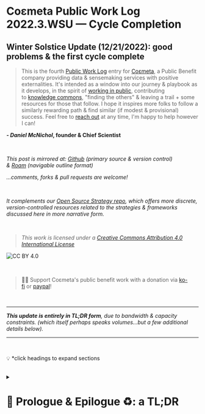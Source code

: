 # Coεmeta Public Work Log 2022.3.WSU — Cycle Completion  <!-- omit in toc -->

## Winter Solstice Update (12/21/2022): good problems & the first cycle complete   <!-- omit in toc -->
> This is the fourth [Public Work Log](https://github.com/coemeta/public-work-log/) entry for [Coεmeta](https://coemeta.xyz/), a Public Benefit company providing data & sensemaking services with positive externalities. It's intended as a window into our journey & playbook as it develops, in the spirit of [working in public](https://nesslabs.com/work-in-public), contributing to [knowledge commons](https://en.wikipedia.org/wiki/Knowledge_commons), "finding the others" & leaving a trail + some resources for those that follow. I hope it inspires more folks to follow a similarly rewarding path & find similar (if modest & provisional) success. Feel free to [reach out](mailto:daniel@coemeta.com) at any time, I'm happy to help however I can!  

**_- Daniel McNichol_**__, founder & Chief Scientist__

<br>

_This post is mirrored at: [Github](https://github.com/coemeta/public-work-log) (primary source & version control) & [Roam](https://roamresearch.com/#/app/coemeta/page/J7l1V6V0J) (navigable outline format)_  

_...comments, forks & pull requests are welcome!_  

<br>  

_It complements our [Open Source Strategy repo](https://github.com/coemeta/open-source-strategy), which offers more discrete, version-controlled resources related to the strategies & frameworks discussed here in more narrative form._  

<br>  

> _This work is licensed under a [Creative Commons Attribution 4.0 International License](http://creativecommons.org/licenses/by/4.0/)_  

![CC BY 4.0](https://camo.githubusercontent.com/72af7c8e70a45c471163e803748d0338b3b2b52f6b040804e549e4163de72a58/68747470733a2f2f692e6372656174697665636f6d6d6f6e732e6f72672f6c2f62792f342e302f38387833312e706e67)  

<br>  

> 🙏🏼 Support Coεmeta's public benefit work with a donation via [ko-fi](https://ko-fi.com/coemeta) or [paypal](https://www.paypal.com/donate/?hosted_button_id=7W4M66QGW3LT8)!  

<br>  

---  

_**This update is entirely in TL;DR form**, due to bandwidth & capacity constraints. 
(which itself perhaps speaks volumes...but a few additional details below)._

---  

<br>  

💡 *click headings to expand sections

<br>

<details>
<summary>

# 📜 Prologue & Epilogue ♻️: a TL;DR
</summary>

- A **full year has passed** since embarking on this journey, the first full cycle complete. 
    - **Predictably, things didn't go quite as predicted**: I expected to test & learn on several fronts, but never got to test some theories, & instead learned things I didn't expect. 
    - **All told, things went better than I could have hoped** on the most fundamental "bottom-line" matters, mostly due to the kindness & generosity of others -- for which I'm tremendously grateful & fortunate.
    - **But vital [pillars](https://github.com/coemeta/open-source-strategy/blob/main/frameworks/pillars-and-2x2s.md) of the broader [mission](https://github.com/coemeta/open-source-strategy/blob/main/frameworks/mission-and-vision.md) went largely neglected** as a consequence, & **the [vision itself evolved](2022.2.aeu.md#-timeline)** (as expected) in response to experience gained & lessons learned.
        - ![](https://raw.githubusercontent.com/coemeta/public-work-log/main/media/2022.3.wsu/pillars.png)

<br>

- Regarding the **initial [pillars](https://github.com/coemeta/open-source-strategy/blob/main/frameworks/pillars-and-2x2s.md)**, a **brief assessment**:
    - ![](https://raw.githubusercontent.com/coemeta/public-work-log/main/media/2022.3.wsu/metrics.png)
    - **freelance**: _far too much_
    - **relation**: _adequate_
    - **content**: _very little_
    - **public toolmaking**: _very little_

<br>

- **The [center / bottom-right quadrants of the mutant 2x2](https://github.com/coemeta/open-source-strategy/blob/main/frameworks/pillars-and-2x2s.md#--strategic-pillar-2x2s--certainty-vs-scalability--feedback-loops--interdependencies) got the lion's share of effort & attention**, which generally validated at least those portions of the model. A few notable observations:
    - ![](https://raw.githubusercontent.com/coemeta/public-work-log/main/media/2022.3.wsu/pillars_2x2.png)
    - **I'm naturally inclined towards high signal / low noise channels** anyway, so when opportunities arose there I pursued them, for both **tactical & dispositional reasons**. 
    - **Freelance client work turned out, [as expected](https://github.com/coemeta/open-source-strategy/blob/main/frameworks/pillars-and-2x2s.md#--strategic-pillar-2x2s--certainty-vs-scalability--feedback-loops--interdependencies), to be high-certainty & low-scalability**: low risk/reward ratio, little chance of asymmetric payoffs.  
        - **So this part "worked"**, & has its place in the portfolio, **but I over-indexed**, & at times felt like I never left FTE life. (which was ....not the plan)
    - So **I played the hand that was dealt, exploring opportunities & also mitigating looming risks** (recession, etc), but was also able to **leverage excess client demand to further build partnerships & relationships** of exchange & mutual support — which was also always a critical piece of the mission. 
        - But this was again in **high signal / small scale** scenarios (a la [microsolidarity](https://www.microsolidarity.cc/) & [squad wealth](https://otherinter.net/research/squad-wealth/), which remain inspirations).
    - And the more **Public Work pillars of content & tool creation were crowded out**, but I did feel good about **supporting the public work of clients**: from [City Bureau](https://www.citybureau.org/)'s [tremendous program expansion](https://www.citybureau.org/notebook/2022/07/06/investing-in-a-civic-media-movement) to [The Baltimore Banner](https://www.thebaltimorebanner.com)'s launch, to a new engagement with a local Public Broadcasting network. 
        - In fact this contributed to the aforementioned [evolution & refinement of the mission itself](2022.2.aeu.md#-timeline): as a **lever for impact**

<br>

- So **I feel deeply gratified & substantially validated** in my initial motivations & conception of this endeavor. And yet, **not fully satisfied**. There's still vital, fertile ground to explore. So **I'm excited for this new cycle, to continue wayfinding & course-correcting**: new plans, new ambitions, new directions, new journeys. 
    - I'll have more to say (& hopefully show) on this in a future update. But suffice to say that **the [metagame](2022.0.veu.md#-prologue-backstory--motivations) endures, & it's best in multiplayer mode**.



</details>

<br>